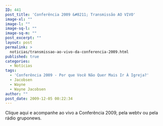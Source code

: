 ```yaml
---
ID: 441
post_title: 'Conferência 2009 &#8211; Transmissão AO VIVO'
image-xl: ""
image-l: ""
image-sq-l: ""
image-sq-m: ""
post_excerpt: ""
layout: post
permalink: >
  noticias/transmissao-ao-vivo-da-conferencia-2009.html
published: true
categories:
  - Notícias
tags:
  - 'Conferência 2009 - Por que Você Não Quer Mais Ir À Igreja?'
  - Jacobsen
  - Wayne
  - Wayne Jacobsen
author: ""
post_date: 2009-12-05 00:22:34
---
```

Clique aqui e acompanhe ao vivo a Conferência 2009, pela webtv ou pela rádio gruponews.